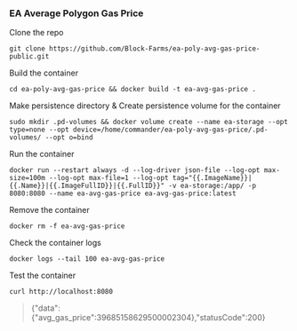 
### EA Average Polygon Gas Price

Clone the repo
```
git clone https://github.com/Block-Farms/ea-poly-avg-gas-price-public.git
```

Build the container
```
cd ea-poly-avg-gas-price && docker build -t ea-avg-gas-price .
```

Make persistence directory & Create persistence volume for the container
```
sudo mkdir .pd-volumes && docker volume create --name ea-storage --opt type=none --opt device=/home/commander/ea-poly-avg-gas-price/.pd-volumes/ --opt o=bind
```

Run the container
```
docker run --restart always -d --log-driver json-file --log-opt max-size=100m --log-opt max-file=1 --log-opt tag="{{.ImageName}}|{{.Name}}|{{.ImageFullID}}|{{.FullID}}" -v ea-storage:/app/ -p 8080:8080 --name ea-avg-gas-price ea-avg-gas-price:latest
```

Remove the container
```
docker rm -f ea-avg-gas-price
```

Check the container logs
```
docker logs --tail 100 ea-avg-gas-price
```

Test the container
```
curl http://localhost:8080
```
> {"data":{"avg_gas_price":39685158629500002304},"statusCode":200}
